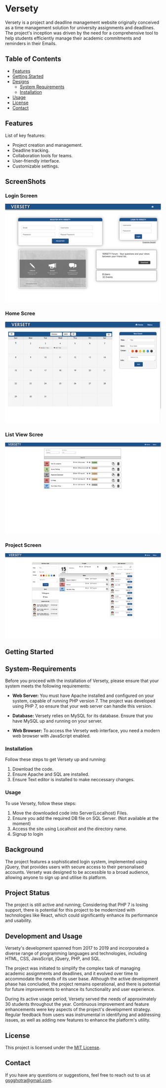# Versety
Versety is a project and deadline management website originally conceived as a time management solution for university assignments and deadlines. The project's inception was driven by the need for a comprehensive tool to help students efficiently manage their academic commitments and reminders in their Emails.

## Table of Contents

- [Features](#features)
- [Getting Started](#getting-started)
- [Designs](#screenshots)
  - [System Requirements](#getting-started)
  - [Installation](#installation)
- [Usage](#usage)
- [License](#license)
- [Contact](#contact)

## Features

List of key features:

- Project creation and management.
- Deadline tracking.
- Collaboration tools for teams.
- User-friendly interface.
- Customizable settings.

## ScreenShots

### Login Screen
![ScreenShot of Login Page](./Screenshots/SSLoginScreen.png)
### Home Scree
![ScreenShot of Home Page](./Screenshots/SSHomeScreen.png)
### List View Scree
![Screen of List View Page](./Screenshots/ScreenshotList.png)

### Project Screen
![Project Screen](./Screenshots/ScreenshotProject.png)

## Getting Started

  ## System-Requirements

Before you proceed with the installation of Versety, please ensure that your system meets the following requirements:

- **Web Server:** You must have Apache installed and configured on your system, capable of running PHP version 7. The project was developed using PHP 7, so ensure that your web server can handle this version.

- **Database:** Versety relies on MySQL for its database. Ensure that you have MySQL up and running on your server. 

- **Web Browser:** To access the Versety web interface, you need a modern web browser with JavaScript enabled.

### Installation

Follow these steps to get Versety up and running:

1. Download the code.
2. Ensure Apache and SQL are installed.
3. Ensure Text editor is installed to make neccessary changes.

### Usage

To use Versety, follow these steps:

1. Move the downloaded code into Server(Localhost) Files.
2. Ensure you add the required DB file on SQL Server. (Not available at the moment)
3. Access the site using Localhost and the directory name.
4. Signup to login

## Background

The project features a sophisticated login system, implemented using jQuery, that provides users with secure access to their personalised accounts. Versety was designed to be accessible to a broad audience, allowing anyone to sign up and utilise its platform.


## Project Status

The project is still active and running; Considering that PHP 7 is losing support, there is potential for this project to be modernized with technologies like React, which could significantly enhance its performance and usability.

## Development and Usage

Versety's development spanned from 2017 to 2019 and incorporated a diverse range of programming languages and technologies, including HTML, CSS, JavaScript, jQuery, PHP, and SQL.

The project was initiated to simplify the complex task of managing academic assignments and deadlines, and it evolved over time to accommodate the needs of its user base. Although the active development phase has concluded, the project remains operational, and there is potential for future improvements to enhance its functionality and user experience.

During its active usage period, Versety served the needs of approximately 30 students throughout the year. Continuous improvement and feature enhancements were key aspects of the project's development strategy. Regular feedback from users was instrumental in identifying and addressing issues, as well as adding new features to enhance the platform's utility.


## License

This project is licensed under the [MIT License](https://opensource.org/licenses/MIT).

## Contact

If you have any questions or suggestions, feel free to reach out to us at [gsgghotra@gmail.com](gsgghotra@gmail.com).